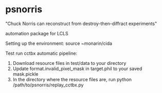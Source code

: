 # psnorris
"Chuck Norris can reconstruct from destroy-then-diffract experiments"

automation package for LCLS

Setting up the environment:
source ~monarin/cida

Test run cctbx automatic pipeline:
1. Download resource files in test/data to your directory
2. Update format.invalid_pixel_mask in target.phil to your saved mask.pickle
3. In the directory where the resource files are, run python /path/to/psnorris/replay_cctbx.py
